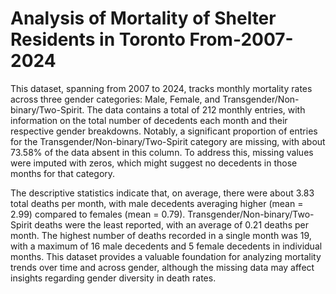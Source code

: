 # Analysis of Mortality of Shelter Residents in Toronto From-2007-2024

This dataset, spanning from 2007 to 2024, tracks monthly mortality rates across three gender categories: Male, Female, and Transgender/Non-binary/Two-Spirit. The data contains a total of 212 monthly entries, with information on the total number of decedents each month and their respective gender breakdowns. Notably, a significant proportion of entries for the Transgender/Non-binary/Two-Spirit category are missing, with about 73.58% of the data absent in this column. To address this, missing values were imputed with zeros, which might suggest no decedents in those months for that category.

The descriptive statistics indicate that, on average, there were about 3.83 total deaths per month, with male decedents averaging higher (mean = 2.99) compared to females (mean = 0.79). Transgender/Non-binary/Two-Spirit deaths were the least reported, with an average of 0.21 deaths per month. The highest number of deaths recorded in a single month was 19, with a maximum of 16 male decedents and 5 female decedents in individual months. This dataset provides a valuable foundation for analyzing mortality trends over time and across gender, although the missing data may affect insights regarding gender diversity in death rates.
